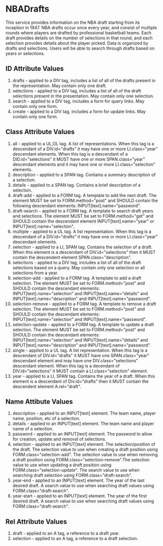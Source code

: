 NBADrafts
=========
This service provides information on the NBA draft starting from its inception in 1947. NBA drafts occur once every year, and consist of multiple rounds where players are drafted by professional basketball teams. 
Each draft provides details on the number of selections in that round, and each selection provides details about the player picked. 
Data is organized by drafts and selections. Users will be able to search through drafts based on years or selections.

ID Attribute Values
-------------------
1. drafts - applied to a DIV tag, includes a list of all of the drafts present in the representation. May contain only one draft. 
2. selections - applied to a DIV tag, includes a list of all of the draft selections present in the presentation. May contain only one selection. 
3. search - applied to a DIV tag, includes a form for query links. May contain only one form.
4. create - applied to a DIV tag, includes a form for update links. May contain only one form. 
	
Class Attribute Values 
----------------------
1. all - applied to a UL,OL tag. A list of representations. When this tag is a descendant of a  DIV.id="drafts" it may have  one or more LI.class="year" descendant elements.  When this tag is a descendant of a  DID.id="selections" it MUST have one or more SPAN.class="year" descendant elements and it may have one or more LI.class="selection" elements. 
2. description - applied to a SPAN tag. Contains a summary description of a selection. 
3. details - applied to a SPAN tag. Contains a brief description of a selection.
4. draft-add - applied to a FORM tag. A template to add the next draft. The element MUST be set to FORM.method="post" and SHOULD contain the following descendant elements: INPUT[text].name="password".
5. draft-search - applied to a FORM tag. A template to search draft years and selections. The element MUST be set to FORM.method="get" and SHOULD contain the descendant element INPUT[text].name="year" or INPUT[text].name="selection".
6. multiple - applied to a UL tag. A list representation. When this tag is a descendant of a DIV.id="drafts" it may have one or more LI.class="year" descendant elements.
7. selection - applied to a LI, SPAN tag. Contains the selection of a draft. When this element is a descendant of DIV.id="selections" then it MUST contain the descendent element SPAN.class="description".
8. selections - applied to  a DIV tag, includes a list of all of the draft selections based on a query. May contain only one selection or all selections from a year.
9. selection-add - applied to a FORM tag. A template to add a draft selection. The element MUST be set to FORM.method="post" and SHOULD contain the descendant elements: INPUT[text].name="selection" and INPUT[text].name="details" and INPUT[text].name="description" and INPUT[text].name="password".
10. selection-remove - applied to a FORM tag. A template to remove a draft selection. The element MUST be set to FORM.method="post" and SHOULD contain the descendant elements: INPUT[text].name="selection" and INPUT[text].name="password".
11. selection-update - applied to a FORM tag. A template to update a draft selection. The element MUST be set to FORM.method="post" and SHOULD contain the descendant elements: INPUT[text].name="selection" and INPUT[text].name="details" and INPUT[text].name="description" and INPUT[text].name="password".
12. single - applied to a UL tag. A list representation. When this tag is a descendant of DIV.id="drafts" it MUST have one SPAN.class="year" descendant element and may	have one DIV.class="selections" descendant element. When this tag is a decendant of DIV.id="selections" it MUST contain a LI.class="selection" element. 
13. year - applied to a LI, SPAN tag. Contains the year of a draft. When this element is a descendant of Div.id="drafts" then it MUST contain the descendent element A.rel="draft". 
	
	
Name Attibute Values
--------------------
1. description - applied to an INPUT[text] element. The team name, player name, position, etc of a selection. 
2. details - applied to an INPUT[text] element. The team name and player name of a selection.
3. password - applied to an INPUT[text] element. The password to allow for creation, update and removal of selections.
4. selection - applied to an INPUT[text] element. The selection/position of the draft. The selection value to use when creating a draft position using FORM.class="selection-add". The selection value to use when removing a draft position using FORM.class="selection-remove".The selection value to use when updating a draft position using FORM.class="selection-update". The search value to use when searching draft selection using FORM.class="draft-search".
5. year-end - applied to an INPUT[text] element. The year of the last desired draft. A search value to use when searching draft values using FORM.class="draft-search".
6. year-start - applied to an INPUT[text] element. The year of the first desired draft. A search value to use when searching draft values using FORM.class="draft-search".

	
Rel Attribute Values
--------------------
1. draft - applied to an A tag, a reference to a draft year. 
2. selection - applied to an A tag, a reference to a draft selection.
